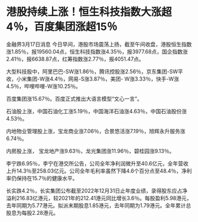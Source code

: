 # 港股持续上涨！恒生科技指数大涨超4％，百度集团涨超15％

金融界3月17日消息
今日早间，港股市场震荡上扬，截至午间收盘，港股恒生指数涨1.85％，报19560.04点，恒生科技指数涨4.35％，报3977.68点，国企指数涨2.41％，报6638.87点，红筹指数涨2.77％，报4051.47点。

大型科技股中，阿里巴巴-SW涨1.86％，腾讯控股涨2.56％，京东集团-SW平收，小米集团-W涨4.4％，网易-S涨3.87％，美团-
W涨3.33％，快手-W涨4.5％，哔哩哔哩-W涨10.25％。

百度集团涨15.67％。百度正式推出大语言模型“文心一言”。

石油股上涨，中国石油化工涨5.19％，中国海洋石油涨4.63％，中国石油股份涨4.53％。

内地物业管理股上涨，宝龙商业涨7.06％，合景悠活涨7.19％，旭辉永升服务涨6.74％。

内房股上涨， 宝龙地产涨9.63％，龙光集团涨11.96％，碧桂园涨9.13％。

李宁跌6.95％，李宁在港交所公告，公司全年净利润微升至40.6亿元，全年营收上升14.3％至258.03亿元。公司全年毛利率虽然下降4.6个百分点至48.4％，净利率仍保持在15.7％的健康水平。

长实跌4.2％，长实集团公布截至2022年12月31日止年度业绩，录得股东应占净溢利216.83亿港元，较2021年的212.41港元同比增长3.6％。每股盈利5.98港元，去年同期为5.77港元。拟派末期股息1.85港元，去年同期为1.79港元。全年累计总股息为每股2.28港元。

